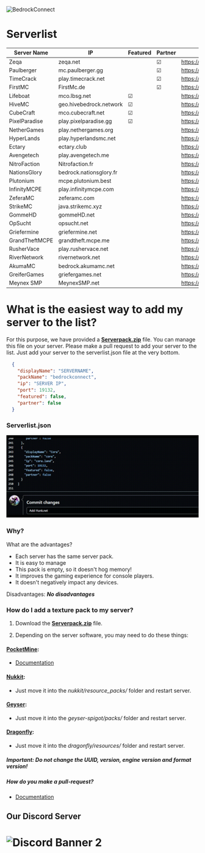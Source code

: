 ![BedrockConnect](https://cdn.discordapp.com/attachments/1022232337938911262/1099499823029305384/channels4_banner.jpg)

# Serverlist

| Server Name        | IP                      | Featured  | Partner |Link (Serverpack) |
|--------------------|-------------------------|-----------|---------|------------------------------------|
| Zeqa               | zeqa.net                |           | &#9745; | https://pack.bedrockhub.io/zeqa
| Paulberger         | mc.paulberger.gg        |           | &#9745; | https://pack.bedrockhub.io/paulberger
| TimeCrack          | play.timecrack.net      |           | &#9745; | https://pack.bedrockhub.io/timecrack
| FirstMC            | FirstMc.de              |           | &#9745; | https://pack.bedrockhub.io/firstmc
| Lifeboat           | mco.lbsg.net            | &#9745;   |         | https://pack.bedrockhub.io/lbsg
| HiveMC             | geo.hivebedrock.network | &#9745;   |         | https://pack.bedrockhub.io/hivemc
| CubeCraft          | mco.cubecraft.net       | &#9745;   |         | https://pack.bedrockhub.io/cubecraft
| PixelParadise      | play.pixelparadise.gg   | &#9745;   |         | https://pack.bedrockhub.io/pixelparadise
| NetherGames        | play.nethergames.org    |           |         | https://pack.bedrockhub.io/nethergames
| HyperLands         | play.hyperlandsmc.net   |           |         | https://pack.bedrockhub.io/hyperlands
| Ectary             | ectary.club             |           |         | https://pack.bedrockhub.io/ectary
| Avengetech         | play.avengetech.me      |           |         | https://pack.bedrockhub.io/avengetech
| NitroFaction       | Nitrofaction.fr         |           |         | https://pack.bedrockhub.io/nitrofaction
| NationsGlory       | bedrock.nationsglory.fr |           |         | https://pack.bedrockhub.io/NationsGlory
| Plutonium          | mcpe.plutonium.best     |           |         | https://pack.bedrockhub.io/plutonium
| InfinityMCPE       | play.infinitymcpe.com   |           |         | https://pack.bedrockhub.io/infinitymcpe
| ZeferaMC           | zeferamc.com            |           |         | https://pack.bedrockhub.io/zeferamc
| StrikeMC           | java.strikemc.xyz       |           |         | https://pack.bedrockhub.io/strikemc
| GommeHD            | gommeHD.net             |           |         | https://pack.bedrockhub.io/gommehd
| OpSucht            | opsucht.net             |           |         | https://pack.bedrockhub.io/opsucht
| Griefermine        | griefermine.net         |           |         | https://pack.bedrockhub.io/griefermine
| GrandTheftMCPE     | grandtheft.mcpe.me      |           |         | https://pack.bedrockhub.io/grandtheftmcpe
| RusherVace         | play.rushervace.net     |           |         | https://pack.bedrockhub.io/rushervace
| RiverNetwork       | rivernetwork.net        |           |         | https://pack.bedrockhub.io/rivernetwork
| AkumaMC            | bedrock.akumamc.net     |           |         | https://pack.bedrockhub.io/akumamc
| GreiferGames       | griefergames.net        |           |         | https://pack.bedrockhub.io/griefergames
| Meynex SMP         | MeynexSMP.net           |           |         | https://pack.bedrockhub.io/griefermine


# What is the easiest way to add my server to the list?

For this purpose, we have provided a [<strong>Serverpack.zip</strong>](https://pack.bedrockhub.io/bedrockconnect) file. You can manage this file on your server. Please make a pull request to add your server to the list. Just add your server to the serverlist.json file at the very bottom.

```json
  {
    "displayName": "SERVERNAME",
    "packName": "bedrockconnect",
    "ip": "SERVER IP",
    "port": 19132,
    "featured": false,
    "partner": false
  }
```

### Serverlist.json
![HowAddthat](https://github.com/BedrockHubIO/BedrockConnect-Serverlist/blob/c710fd83b8abb3379d6aa9169727c22f64c66d50/0423-_1_.gif)

### Why?
What are the advantages?
- Each server has the same server pack.
- It is easy to manage
- This pack is empty, so it doesn't hog memory!
- It improves the gaming experience for console players.
- It doesn't negatively impact any devices.

Disadvantages: 
<strong>*No disadvantages*</strong>

### How do I add a texture pack to my server?

1. Download the [<strong>Serverpack.zip</strong>](https://pack.bedrockhub.io/bedrockconnect) file.

2. Depending on the server software, you may need to do these things: 

#### [PocketMine](https://discord.com/invite/xxp7VAYQtn): 
- [Documentation](https://github.com/pmmp/PocketMine-MP/blob/stable/resources/resource_packs.yml) 


#### [Nukkit](https://discord.com/invite/5PzMkyK):
- Just move it into the *nukkit/resource_packs/* folder and restart server. 


#### [Geyser](https://discord.com/invite/geysermc):
- Just move it into the *geyser-spigot/packs/* folder and restart server.


#### [Dragonfly](https://discord.gg/NRbJ9Q8zmn): 
- Just move it into the *dragonfly/resources/* folder and restart server.
	



##### <strong>Important:</strong> Do not change the UUID, version, engine version and format version! 
	
##### How do you make a pull-request?
- [Documentation](https://docs.github.com/en/pull-requests/collaborating-with-pull-requests/proposing-changes-to-your-work-with-pull-requests/about-pull-requests)

## Our Discord Server
![Discord Banner 2](https://discordapp.com/api/guilds/880891245306740807/widget.png?style=banner2)
=======

